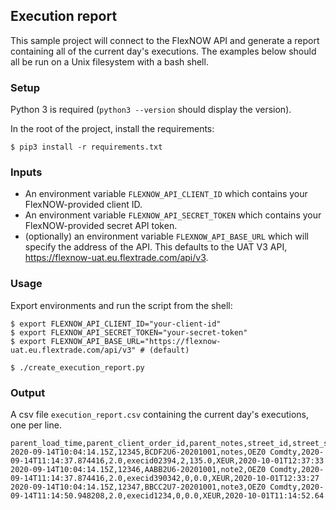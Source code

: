 ## Execution report

This sample project will connect to the FlexNOW API and generate a report containing all of the current day's executions. The examples below should all be run on a Unix filesystem with a bash shell.

### Setup

Python 3 is required (`python3 --version` should display the version).

In the root of the project, install the requirements:

```console
$ pip3 install -r requirements.txt

```

### Inputs

* An environment variable `FLEXNOW_API_CLIENT_ID` which contains your FlexNOW-provided client ID.
* An environment variable `FLEXNOW_API_SECRET_TOKEN` which contains your FlexNOW-provided secret API token.
* (optionally) an environment variable `FLEXNOW_API_BASE_URL` which will specify the address of the API. This defaults to the UAT V3 API, https://flexnow-uat.eu.flextrade.com/api/v3.

### Usage

Export environments and run the script from the shell:

```console
$ export FLEXNOW_API_CLIENT_ID="your-client-id"
$ export FLEXNOW_API_SECRET_TOKEN="your-secret-token"
$ export FLEXNOW_API_BASE_URL="https://flexnow-uat.eu.flextrade.com/api/v3" # (default)

$ ./create_execution_report.py
```

### Output

A csv file `execution_report.csv` containing the current day's executions, one per line.
```
parent_load_time,parent_client_order_id,parent_notes,street_id,street_symbol,street_load_time,street_size,exec_id,exec_size,exec_price,exec_last_market,exec_transaction_time
2020-09-14T10:04:14.15Z,12345,BCDF2U6-20201001,notes,OEZ0 Comdty,2020-09-14T11:14:37.874416,2.0,execid02394,2,135.0,XEUR,2020-10-01T12:37:33
2020-09-14T10:04:14.15Z,12346,AABB2U6-20201001,note2,OEZ0 Comdty,2020-09-14T11:14:37.874416,2.0,execid390342,0,0.0,XEUR,2020-10-01T12:33:27
2020-09-14T10:04:14.15Z,12347,BBCC2U7-20201001,note3,OEZ0 Comdty,2020-09-14T11:14:50.948208,2.0,execid1234,0,0.0,XEUR,2020-10-01T11:14:52.64
```